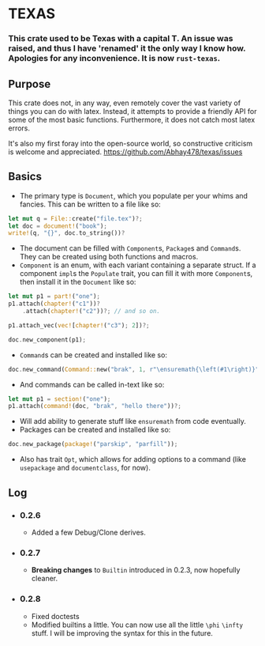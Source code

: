 # TEXAS

### This crate used to be Texas with a capital T. An issue was raised, and thus I have 'renamed' it the only way I know how. Apologies for any inconvenience. It is now `rust-texas`.

## Purpose

This crate does not, in any way, even remotely cover the vast variety of things you can do with latex. Instead, it attempts to provide a friendly API for some of the most basic functions. Furthermore, it does not catch most latex errors.

It's also my first foray into the open-source world, so constructive criticism is welcome and appreciated. https://github.com/Abhay478/texas/issues

## Basics

- The primary type is `Document`, which you populate per your whims and fancies. This can be written to a file like so: 

```rust
let mut q = File::create("file.tex")?;
let doc = document!("book");
write!(q, "{}", doc.to_string())?
```
- The document can be filled with `Component`s, `Package`s and `Command`s. They can be created using both functions and macros.
- `Component` is an enum, with each variant containing a separate struct. If a component `impl`s the `Populate` trait, you can fill it with more `Component`s, then install it in the `Document` like so:

```rust
let mut p1 = part!("one");
p1.attach(chapter!("c1"))?
    .attach(chapter!("c2"))?; // and so on.

p1.attach_vec(vec![chapter!("c3"); 2])?;

doc.new_component(p1);
```
- `Command`s can be created and installed like so: 
```rust
doc.new_command(Command::new("brak", 1, r"\ensuremath{\left(#1\right)}"));
```
- And commands can be called in-text like so: 
```rust
let mut p1 = section!("one");
p1.attach(command!(doc, "brak", "hello there"))?;
```
- Will add ability to generate stuff like `ensuremath` from code eventually.
- Packages can be created and installed like so: 
```rust
doc.new_package(package!("parskip", "parfill"));
```
- Also has trait `Opt`, which allows for adding options to a command (like `usepackage` and `documentclass`, for now).

## Log 

- ### 0.2.6
  - Added a few Debug/Clone derives.
- ### 0.2.7
  - **Breaking changes** to `Builtin` introduced in 0.2.3, now hopefully cleaner.
- ### 0.2.8
  - Fixed doctests
  - Modified builtins a little. You can now use all the little `\phi` `\infty` stuff. I will be improving the syntax for this in the future.